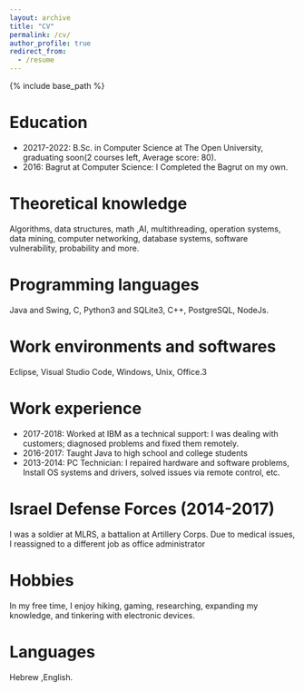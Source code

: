 ```yaml
---
layout: archive
title: "CV"
permalink: /cv/
author_profile: true
redirect_from:
  - /resume
---
```


{% include base_path %}

Education
======
* 20217-2022: B.Sc. in Computer Science at The Open University, graduating soon(2 courses
left, Average score: 80).
* 2016: Bagrut at Computer Science: I Completed the Bagrut on my own.

Theoretical knowledge
======
Algorithms, data structures, math ,AI, multithreading, operation systems, data mining, computer
networking, database systems, software vulnerability, probability and more.

Programming languages
======
Java and Swing, C, Python3 and SQLite3, C++, PostgreSQL, NodeJs.
  
Work environments and softwares
======
Eclipse, Visual Studio Code, Windows, Unix, Office.3

Work experience
======
* 2017-2018: Worked at IBM as a technical support: I was dealing with customers; diagnosed
problems and fixed them remotely.
* 2016-2017: Taught Java to high school and college students
* 2013-2014: PC Technician: I repaired hardware and software problems, Install OS systems
and drivers, solved issues via remote control, etc.
  
Israel Defense Forces (2014-2017)
======
I was a soldier at MLRS, a battalion at Artillery Corps. Due to medical issues, I reassigned to a
different job as office administrator
  
Hobbies
======
In my free time, I enjoy hiking, gaming, researching, expanding my knowledge, and tinkering with
electronic devices.
  
Languages
======
Hebrew ,English.
